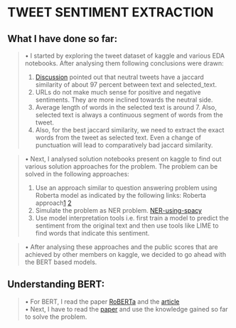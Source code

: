 # TWEET SENTIMENT EXTRACTION
## What I have done so far:

>• I started by exploring the tweet dataset of kaggle and various EDA notebooks. After analysing them following conclusions were drawn:<br/>
>1. [Discussion](https://www.kaggle.com/c/tweet-sentiment-extraction/discussion/138520) pointed out that neutral tweets have a jaccard similarity of about 97 percent between text and selected_text.<br/>
>2. URLs do not make much sense for positive and negative sentiments. They are more inclined towards the neutral side.<br/>
>3. Average length of words in the selected text is around 7. Also, selected text is always a continuous segment of words from the tweet.<br/>
>4. Also, for the best jaccard similarity, we need to extract the exact words from the tweet as selected text. Even a change of punctuation will lead to comparatively bad jaccard similarity.<br/>

>• Next, I analysed solution notebooks present on kaggle to find out various solution approaches for the problem. The problem can be solved in the following approaches:<br/>
>1. Use an approach similar to question answering problem using Roberta model as indicated by the following links: Roberta approach[1](https://www.kaggle.com/cdeotte/tensorflow-roberta-0-705) [2](https://www.kaggle.com/jonathanbesomi/question-answering-starter-pack)<br/>
>2. Simulate the problem as NER problem. [NER-using-spacy](https://www.kaggle.com/rohitsingh9990/ner-training-using-spacy-ensemble) <br/>
>3. Use model interpretation tools i.e. first train a model to predict the sentiment from the original text and then use tools like LIME to find words that indicate this sentiment.<br/>

>• After analysing these approaches and the public scores that are achieved by other members on kaggle, we decided to go ahead with the BERT based models. 

## Understanding BERT:

>• For BERT, I read the paper [RoBERTa](https://arxiv.org/pdf/1907.11692.pdf) and the [article](https://towardsdatascience.com/bert-explained-state-of-the-art-language-model-for-nlp-f8b21a9b6270)<br/>
>• Next, I have to read the [paper](https://arxiv.org/abs/1706.03762) and use the knowledge gained so far to solve the problem.


